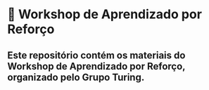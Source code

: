 # 👾 Workshop de Aprendizado por Reforço

## Este repositório contém os materiais do Workshop de Aprendizado por Reforço, organizado pelo Grupo Turing.